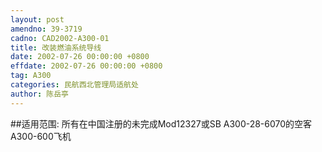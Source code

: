 ```yaml
---
layout: post
amendno: 39-3719
cadno: CAD2002-A300-01
title: 改装燃油系统导线
date: 2002-07-26 00:00:00 +0800
effdate: 2002-07-26 00:00:00 +0800
tag: A300
categories: 民航西北管理局适航处
author: 陈岳亭
---
```


##适用范围:
所有在中国注册的未完成Mod12327或SB A300-28-6070的空客A300-600飞机

